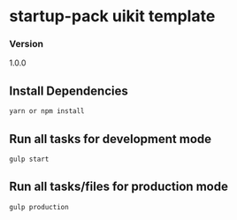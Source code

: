 # startup-pack uikit template

### Version
1.0.0

## Install Dependencies
```bash
yarn or npm install
```

## Run all tasks for development mode
```bash
gulp start
```

## Run all tasks/files for production mode
```bash
gulp production
```
